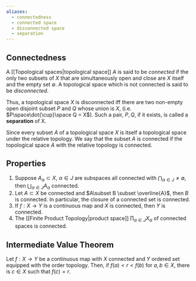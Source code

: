 ```yaml
---
aliases:
  - connectedness
  - connected space
  - disconnected space
  - separation
---
```

## Connectedness

A [[Topological spaces|topological space]] $A$ is said to be _connected_ if the only two subsets of $X$ that are simultaneously open and close are $X$ itself and the empty set $\emptyset$. A topological space which is not connected is said to be _disconnected_.

Thus, a topological space $X$ is disconnected iff there are two non-empty open disjoint subset $P$ and $Q$ whose union is $X$, (i.e. $P\space\dot{\cup}\space Q = X$). Such a pair, $P, Q$, if it exists, is called a **separation** of X.

Since every subset $A$ of a topological space $X$ is itself a topological space under the relative topology. We say that the subset $A$ is connected if the topological space $A$ with the relative topology is connected.


## Properties

1. Suppose $A_\alpha \subset X$, $\alpha \in J$ are subspaces all connected with $\bigcap_{\alpha\in J} \neq \emptyset$, then $\bigcup_{\alpha \in J} A_\alpha$ connected.
2. Let $A \subset X$ be connected and $A\subset B \subset \overline{A}$, then $B$ is connected. In particular, the closure of a connected set is connected.
3. If $f: X\to Y$ is a continuous map and $X$ is connected, then $Y$ is connected.
4. The [[Finite Product Topology|product space]] $\prod_{\alpha\in J} X_\alpha$ of connected spaces is connected.


## Intermediate Value Theorem

Let $f: X \to Y$ be a continuous map with $X$ connected and $Y$ ordered set equipped with the order topology. Then, if $f(a) < r < f(b)$ for $a,b\in X$, there is $c\in X$ such that $f(c) = r$.